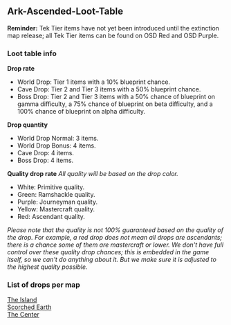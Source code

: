 ## Ark-Ascended-Loot-Table
**Reminder:**
Tek Tier items have not yet been introduced until the extinction map release; all Tek Tier items can be found on OSD Red and OSD Purple.

### Loot table info
**Drop rate**
- World Drop: Tier 1 items with a 10% blueprint chance.
- Cave Drop: Tier 2 and Tier 3 items with a 50% blueprint chance.
- Boss Drop: Tier 2 and Tier 3 items with a 50% chance of blueprint on gamma difficulty, a 75% chance of blueprint on beta difficulty, and a 100% chance of blueprint on alpha difficulty.

**Drop quantity**
- World Drop Normal: 3 items.
- World Drop Bonus: 4 items.
- Cave Drop: 4 items.
- Boss Drop: 4 items.

**Quality drop rate**
*All quality will be based on the drop color.*
- White: Primitive quality.
- Green: Ramshackle quality.
- Purple: Journeyman quality.
- Yellow: Mastercraft quality.
- Red: Ascendant quality.

*Please note that the quality is not 100% guaranteed based on the quality of the drop. For example, a red drop does not mean all drops are ascendants; there is a chance some of them are mastercraft or lower. We don't have full control over these quality drop chances; this is embedded in the game itself, so we can't do anything about it. But we make sure it is adjusted to the highest quality possible.*

### List of drops per map
[The Island](https://github.com/phascendantservers/Ark-Ascended-Loot-Table/blob/main/List/TheIsland.md)  
[Scorched Earth](https://github.com/phascendantservers/Ark-Ascended-Loot-Table/blob/main/List/ScorchedEarth.md)  
[The Center](https://github.com/phascendantservers/Ark-Ascended-Loot-Table/blob/main/List/TheCenter.md)